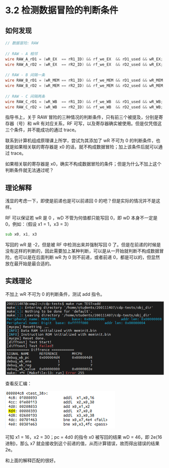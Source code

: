 # 3.2 检测数据冒险的判断条件

## 如何发现

```verilog
// 数据冒险: RAW

// RAW - A 相邻
wire RAW_A_rD1 = (wR_EX  == rR1_ID) && rf_we_EX  && rD1_used && wR_EX;
wire RAW_A_rD2 = (wR_EX  == rR2_ID) && rf_we_EX  && rD2_used && wR_EX;

// RAW - B 间隔一条
wire RAW_B_rD1 = (wR_MEM == rR1_ID) && rf_we_MEM && rD1_used && wR_MEM;
wire RAW_B_rD2 = (wR_MEM == rR2_ID) && rf_we_MEM && rD2_used && wR_MEM;

// RAW - C 间隔两条
wire RAW_C_rD1 = (wR_WB  == rR1_ID) && rf_we_WB  && rD1_used && wR_WB;
wire RAW_C_rD2 = (wR_WB  == rR2_ID) && rf_we_WB  && rD2_used && wR_WB;
```

指导书上，关于 RAW 冒险的三种情况的判断条件，只有前三个被提及，分别是寄存器（号）和 wR 有对应关系，RF 可写，以及寄存器确实被使用。但是仅凭借这三个条件，并不能成功的通过 trace。

联系到计算机组成原理课上所学，尝试为其添加了 wR 不可为 0 的判断条件，也就是如果相关联的寄存器是 x0 的话，就不构成数据冒险；加上该条件后就可以通过 trace。

如果相关联的寄存器是 x0，确实不构成数据冒险的条件；但是为什么不加上这个判断条件就无法通过呢？

## 理论解释

浅显的考虑一下，即使是前递也是可以前递回 0 的吧？但是实际的情况并不是这样。

RF 可以保证若 wR 是 0 ，wD 不管为何值都只能写回 0，即 wD 本身不一定是 0，例如：（假设 x1 = 1，x3 = 3）

```asm
sub x0, x1, x3
```

写回的 wR 是 -2，但是被 RF 中检测出来并强制写回 0 了。但是在前递的时候是没有这样的判断的，因此需要加上某种判断，可以是从一开始就判断不构成数据冒险，也可以是在后面判断 wR 为 0 则不前递，或者前递 0，都是可以的，但显然放在最开始是最合适的。

## 实践理论

不加上 wR 不可为 0 的判断条件，测试 add 指令。

![3.2.trace.add](../_images/3.2.trace.add.png)

查看反汇编：

![3.2.trace.dump](../_images/3.2.trace.dump.png)

可知 x1 = 16，x2 = 30；pc = 4d0 的指令 x0 被写回的结果 wD = 46，即 2e(16 进制)，那么 x7 就会接收到这个前递的值，从而计算错误，故而得出错误的结果 2e。

和上面的解释匹配的很好。
